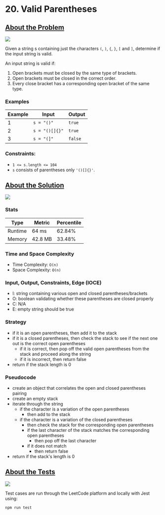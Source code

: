 # 20. Valid Parentheses

## <a href='https://leetcode.com/problems/valid-parentheses/description/'>About the Problem</a>

<img src='https://img.shields.io/badge/LeetCode-FFA116.svg?style=for-the-badge&logo=LeetCode&logoColor=white' />

Given a string s containing just the characters `(`, `)`, `{`, `}`, `[` and `]`, determine if the input string is valid.

An input string is valid if:

 1. Open brackets must be closed by the same type of brackets.
 2. Open brackets must be closed in the correct order.
 3. Every close bracket has a corresponding open bracket of the same type.

### Examples

| Example| Input | Output |
| --- | --- | --- |
| 1 | `s = "()"` | `true` |
| 2 | `s = "()[]{}"` | `true` |
| 3 | `s = "(]"` | `false` |

### Constraints:

- `1 <= s.length <= 104`
- `s` consists of parentheses only `'()[]{}'`.

## <a href='./validParentheses.js'>About the Solution</a>

<img src='https://img.shields.io/badge/JavaScript-F7DF1E.svg?style=for-the-badge&logo=JavaScript&logoColor=black' />

### Stats
| Type | Metric | Percentile |
| --- | --- | --- |
| Runtime | 64 ms | 62.84% |
| Memory | 42.8 MB | 33.48% |

### Time and Space Complexity
 - Time Complexity: `O(n)`
 - Space Complexity: `O(n)`

### Input, Output, Constraints, Edge (IOCE)

 - I: string containing various open and closed parentheses/brackets
 - O: boolean validating whether these parentheses are closed properly
 - C: N/A
 - E: empty string should be true

### Strategy
- if it is an open parentheses, then add it to the stack
- if it is a closed parentheses, then check the stack to see if the next one out is the correct open parentheses
  - if it is correct, then pop off the valid open parentheses from the stack and proceed along the string
  - if it is incorrect, then return false
- return if the stack length is 0

### Pseudocode
- create an object that correlates the open and closed parentheses pairing
- create an empty stack
- iterate through the string
  - if the character is a variation of the open parentheses
    - then add to the stack
  - if the character is a variation of the closed parentheses
    - then check the stack for the corresponding open parentheses
    - if the last character of the stack matches the corresponding open parentheses
      - then pop off the last character
    - if it does not match
      - then return false
- return if the stack's length is 0

## <a href='./validParentheses.test.js'>About the Tests</a>

<img src='https://img.shields.io/badge/Jest-C21325.svg?style=for-the-badge&logo=Jest&logoColor=white' />

Test cases are run through the LeetCode platform and locally with Jest using:
```
npm run test
```
